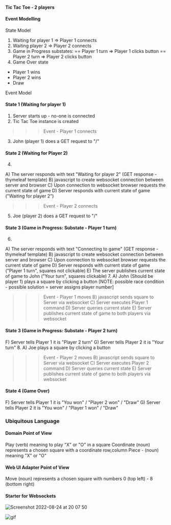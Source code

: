 #### Tic Tac Toe - 2 players

#### Event Modelling
State Model
1. Waiting for player 1
=> Player 1 connects
2. Waiting player 2
=> Player 2 connects
3. Game in Progress
  substates:
    == Player 1 turn
      => Player 1 clicks button
    == Player 2 turn
      => Player 2 clicks button
4. Game Over state
  - Player 1 wins
  - Player 2 wins
  - Draw

Event Model
#### State 1 (Waiting for player 1)
1. Server starts up - no-one is connected
2. Tic Tac Toe instance is created
>>> Event - Player 1 connects
3. John (player 1) does a GET request to "/"
>>>
#### State 2 (Waiting for Player 2)
4.
  A) The server responds with text "Waiting for player 2" (GET response - thymeleaf template)
  B) javascript to create websocket connection between server and browser
  C) Upon connection to websocket browser requests the current state of game
  D) Server responds with current state of game ("Waiting for player 2")
>>> Event - Player 2 connects
5. Joe (player 2) does a GET request to "/"
>>>
#### State 3 (Game in Progress: Substate - Player 1 turn)
6.
  A) The server responds with text "Connecting to game" (GET response - thymeleaf template)
  B) javascript to create websocket connection between server and browser
  C) Upon connection to websocket browser requests the current state of game
  D) Server responds with current state of game ("Player 1 turn", squares not clickable)
  E) The server publishes current state of game to John ("Your turn", squares clickable)
7.
  A) John (Should be player 1) plays a square by clicking a button
  [NOTE: possible race condition - possible solution = server assigns player number]
>>> Event - Player 1 moves
  B) javascript sends square to Server via websocket
  C) Server executes Player 1 command
  D) Server queries current state
  E) Server publishes current state of game to both players via websocket
>>>
#### State 3 (Game in Progress: Substate - Player 2 turn)
  F) Server tells Player 1 it is "Player 2 turn"
  G) Server tells Player 2 it is "Your turn"
8.
  A) Joe plays a square by clicking a button
>>> Event - Player 2 moves
  B) javascript sends square to Server via websocket
  C) Server executes Player 2 command
  D) Server queries current state
  E) Server publishes current state of game to both players via websocket
>>>
#### State 4 (Game Over)
  F) Server tells Player 1 it is "You won" / "Player 2 won" / "Draw"
  G) Server tells Player 2 it is "You won" / "Player 1 won" / "Draw"


### Ubiquitous Language
#### Domain Point of View
Play (verb) meaning to play "X" or "O" in a square
Coordinate (noun) represents a chosen square with a coordinate row,column
Piece - (noun) meaning "X" or "O"

#### Web UI Adapter Point of View
Move (noun) represents a chosen square with numbers 0 (top left) - 8 (bottom right)

#### Starter for Websockets

![Screenshot 2022-08-24 at 20 07 50](https://user-images.githubusercontent.com/27693622/186606675-af848092-14bf-48fc-a25e-279918e47131.png)

![gif](https://media.giphy.com/media/xZvm0XvB6aNd6mepeB/giphy.gif)